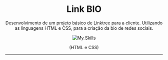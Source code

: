 <H1 align='center' font-weight: bold> 
Link BIO
</H1>
<p align='center'>
Desenvolvimento de um projeto básico de Linktree para a cliente. Utilizando as linguagens HTML e CSS, para a criação da bio de redes sociais.
</p>
<div align='center'>

[![My Skills](https://skillicons.dev/icons?i=html,css)](https://skillicons.dev)
</div>
<p align='center'>
(HTML e CSS)
</p>

<hr>
